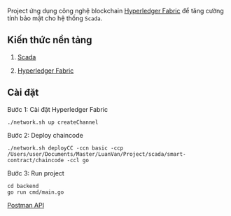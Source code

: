 Project ứng dụng công nghệ blockchain [Hyperledger Fabric](https://hyperledger-fabric.readthedocs.io/en/release-2.5/index.html) để tăng cường tính bảo mật cho hệ thống `Scada`. 

## Kiến thức nền tảng

1. [Scada](https://docs.google.com/document/d/10R_ofWSwNjWEZ7i4tid5dPGmwIhwETDxzFmLMU1RotE/edit?usp=sharing)

2. [Hyperledger Fabric](https://docs.google.com/document/d/1OgtoTqUcE656rH7cmA90lOfzGgrw3QyokLfaWRzNBBM/edit?usp=sharing)

## Cài đặt

Bước 1: Cài đặt Hyperledger Fabric
```
./network.sh up createChannel
```

Bước 2: Deploy chaincode
```
./network.sh deployCC -ccn basic -ccp /Users/user/Documents/Master/LuanVan/Project/scada/smart-contract/chaincode -ccl go
```

Bước 3: Run project
```
cd backend
go run cmd/main.go
```

[Postman API](https://documenter.getpostman.com/view/6827911/2s9Xy3sBBT)